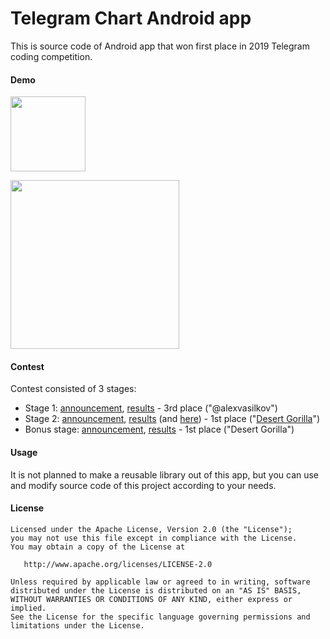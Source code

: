 # Telegram Chart Android app

This is source code of Android app that won first place in 2019 Telegram coding competition.

#### Demo ####

[<img src="https://www.youtube.com/yt/about/media/images/brand-resources/logos/YouTube-logo-full_color_light.svg" width="120">](https://youtu.be/q-s6q2hRFmQ "")

[<img src="https://github.com/alexvasilkov/TelegramChart/raw/master/app/art/demo.gif" width="270">](https://youtu.be/q-s6q2hRFmQ)

#### Contest ####

Contest consisted of 3 stages:
* Stage 1: [announcement](https://t.me/s/contest/6), [results](https://t.me/s/contest/23) - 3rd place ("@alexvasilkov")
* Stage 2: [announcement](https://t.me/s/contest/59), [results](https://t.me/s/contest/79) (and [here](https://contest.com/chart-android)) - 1st place ("[Desert Gorilla](https://contest.com/chart-android/entry122)")
* Bonus stage: [announcement](https://t.me/s/contest/92), [results](https://t.me/s/contest/99) - 1st place ("Desert Gorilla")

#### Usage ####

It is not planned to make a reusable library out of this app, but you can use and modify source code of this project according to your needs.

#### License ####

    Licensed under the Apache License, Version 2.0 (the "License");
    you may not use this file except in compliance with the License.
    You may obtain a copy of the License at

       http://www.apache.org/licenses/LICENSE-2.0

    Unless required by applicable law or agreed to in writing, software
    distributed under the License is distributed on an "AS IS" BASIS,
    WITHOUT WARRANTIES OR CONDITIONS OF ANY KIND, either express or implied.
    See the License for the specific language governing permissions and
    limitations under the License.

